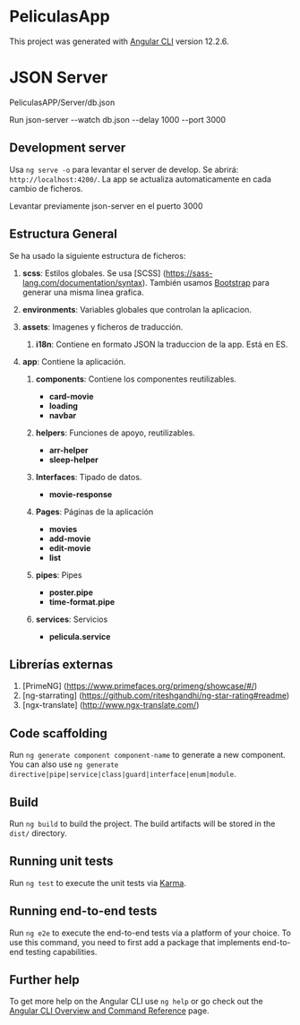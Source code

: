 # PeliculasApp

This project was generated with [Angular CLI](https://github.com/angular/angular-cli) version 12.2.6.

# JSON Server

PeliculasAPP/Server/db.json

Run json-server --watch db.json --delay 1000  --port 3000

## Development server

Usa `ng serve -o` para levantar el server de develop. Se abrirá: `http://localhost:4200/`. La app se actualiza automaticamente en cada cambio de ficheros.

Levantar previamente json-server en el puerto 3000

## Estructura General

Se ha usado la siguiente estructura de ficheros:

1. **scss**: Estilos globales. Se usa [SCSS] (https://sass-lang.com/documentation/syntax). También usamos [Bootstrap](https://getbootstrap.com/docs/5.1/getting-started/introduction/) para generar una misma linea grafica. 

2. **environments**: Variables globales que controlan la aplicacion.

3. **assets**: Imagenes y ficheros de traducción. 
    1. **i18n**: Contiene en formato JSON la traduccion de la app. Está en ES.

4. **app**: Contiene la aplicación.
    1. **components**:  Contiene los componentes reutilizables.
        - **card-movie**
        - **loading**
        - **navbar** 

    2. **helpers**: Funciones de apoyo, reutilizables.
        - **arr-helper**
        - **sleep-helper**

    3. **Interfaces**: Tipado de datos.
        - **movie-response**

    4. **Pages**: Páginas de la aplicación
        - **movies**
        - **add-movie**
        - **edit-movie**
        - **list**

    5. **pipes**: Pipes
        - **poster.pipe**
        - **time-format.pipe**

    6. **services**: Servicios
        - **pelicula.service**   

## Librerías externas

1. [PrimeNG] (https://www.primefaces.org/primeng/showcase/#/)
2. [ng-starrating] (https://github.com/riteshgandhi/ng-star-rating#readme)
3. [ngx-translate] (http://www.ngx-translate.com/)

## Code scaffolding

Run `ng generate component component-name` to generate a new component. You can also use `ng generate directive|pipe|service|class|guard|interface|enum|module`.

## Build

Run `ng build` to build the project. The build artifacts will be stored in the `dist/` directory.

## Running unit tests

Run `ng test` to execute the unit tests via [Karma](https://karma-runner.github.io).

## Running end-to-end tests

Run `ng e2e` to execute the end-to-end tests via a platform of your choice. To use this command, you need to first add a package that implements end-to-end testing capabilities.

## Further help

To get more help on the Angular CLI use `ng help` or go check out the [Angular CLI Overview and Command Reference](https://angular.io/cli) page.
